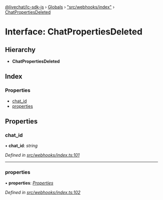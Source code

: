 [@livechat/lc-sdk-js](../README.md) › [Globals](../globals.md) › ["src/webhooks/index"](../modules/_src_webhooks_index_.md) › [ChatPropertiesDeleted](_src_webhooks_index_.chatpropertiesdeleted.md)

# Interface: ChatPropertiesDeleted

## Hierarchy

* **ChatPropertiesDeleted**

## Index

### Properties

* [chat_id](_src_webhooks_index_.chatpropertiesdeleted.md#chat_id)
* [properties](_src_webhooks_index_.chatpropertiesdeleted.md#properties)

## Properties

###  chat_id

• **chat_id**: *string*

*Defined in [src/webhooks/index.ts:101](https://github.com/livechat/lc-sdk-js/blob/e25bbbb/src/webhooks/index.ts#L101)*

___

###  properties

• **properties**: *[Properties](_src_objects_index_.properties.md)*

*Defined in [src/webhooks/index.ts:102](https://github.com/livechat/lc-sdk-js/blob/e25bbbb/src/webhooks/index.ts#L102)*
